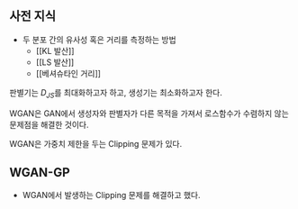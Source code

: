 ## 사전 지식
- 두 분포 간의 유사성 혹은 거리를 측정하는 방법
	- [[KL 발산]]
	- [[LS 발산]]
	- [[베셔슈타인 거리]]


판별기는 $D_{JS}$를 최대화하고자 하고, 생성기는 최소화하고자 한다. 


WGAN은 GAN에서 생성자와 판별자가 다른 목적을 가져서 로스함수가 수렴하지 않는 문제점을 해결한 것이다.

WGAN은 가중치 제한을 두는 Clipping 문제가 있다.
## WGAN-GP
- WGAN에서 발생하는 Clipping 문제를 해결하고 했다.